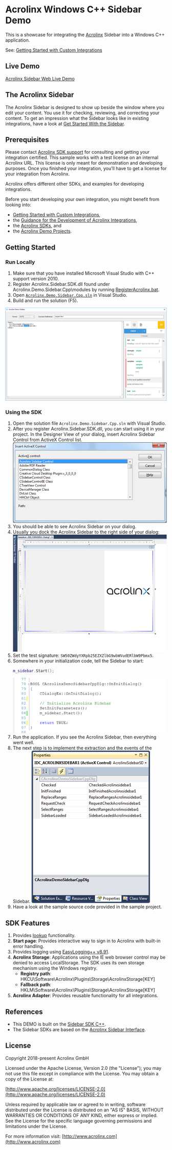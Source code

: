 # Acrolinx Windows C++ Sidebar Demo

This is a showcase for integrating the [Acrolinx](http://www.acrolinx.com/) Sidebar into a Windows C++ application.

See: [Getting Started with Custom Integrations](https://support.acrolinx.com/hc/en-us/articles/205687652-Getting-Started-with-Custom-Integrations)

## Live Demo

[Acrolinx Sidebar Web Live Demo](https://acrolinx.github.io/acrolinx-sidebar-demo/samples/index.html)

## The Acrolinx Sidebar

The Acrolinx Sidebar is designed to show up beside the window where you edit your content.
You use it for checking, reviewing, and correcting your content.
To get an impression what the Sidebar looks like in existing integrations, have a look at
[Get Started With the Sidebar](https://support.acrolinx.com/hc/en-us/articles/205697451-Get-Started-With-the-Sidebar).

## Prerequisites

Please contact [Acrolinx SDK support](https://github.com/acrolinx/acrolinx-coding-guidance/blob/master/topics/sdk-support.md)
for consulting and getting your integration certified.
This sample works with a test license on an internal Acrolinx URL.
This license is only meant for demonstration and developing purposes.
Once you finished your integration, you'll have to get a license for your integration from Acrolinx.
  
Acrolinx offers different other SDKs, and examples for developing integrations.

Before you start developing your own integration, you might benefit from looking into:

* [Getting Started with Custom Integrations](https://support.acrolinx.com/hc/en-us/articles/205687652-Getting-Started-with-Custom-Integrations),
* the [Guidance for the Development of Acrolinx Integrations](https://github.com/acrolinx/acrolinx-coding-guidance),
* the [Acrolinx SDKs](https://github.com/acrolinx?q=sdk), and
* the [Acrolinx Demo Projects](https://github.com/acrolinx?q=demo).

## Getting Started

### Run Locally

1. Make sure that you have installed Microsoft Visual Studio with C++ support version 2010.
2. Register Acrolinx.Sidebar.SDK.dll found under Acrolinx.Demo.Sidebar.Cpp\modules by running [RegisterAcrolinx.bat](modules/RegisterAcrolinx.bat).
3. Open [`Acrolinx.Demo.Sidebar.Cpp.sln`](Acrolinx.Demo.Sidebar.Cpp.sln) in Visual Studio.
4. Build and run the solution (F5).

![Screenshot of C++ Sidebar Example](/doc/sample.png)

### Using the SDK

1. Open the solution file `Acrolinx.Demo.Sidebar.Cpp.sln` with Visual Studio.
2. After you register Acrolinx.Sidebar.SDK.dll, you can start using it in your project. In the Designer View of your dialog, insert Acrolinx Sidebar Control from ActiveX Control list.
   ![Choose Items](/doc/chooseitems.png)
3. You should be able to see Acrolinx Sidebar on your dialog.
4. Usually you dock the Acrolinx Sidebar to the right side of your dialog:
   ![Dialog](/doc/dialog1.png)
5. Set the test signature: `SW50ZWdyYXRpb25EZXZlbG9wbWVudERlbW9Pbmx5`.
6. Somewhere in your initialization code, tell the Sidebar to start:
    ```cpp
    m_sidebar.Start();
    ```
    ![Start Sidebar](/doc/startcode.png)
7. Run the application. If you see the Acrolinx Sidebar, then everything went well.
8. The next step is to implement the extraction and the events of the Sidebar.
   ![Events](/doc/events.png)
9. Have a look at the sample source code provided in the sample project.

## SDK Features

1. Provides [lookup](https://github.com/acrolinx/acrolinx-coding-guidance/blob/master/topics/lookup/diff.md) functionality.
2. **Start page**: Provides interactive way to sign in to Acrolinx with built-in error handling.
3. Provides logging using [EasyLogging++ v8.91](https://github.com/muflihun/easyloggingpp).
4. **Acrolinx Storage**: Applications using the IE web browser control may be denied to access LocalStorage. The SDK uses its own storage mechanism using the Windows registry.
   * **Registry path**: HKCU\Software\Acrolinx\Plugins\Storage\AcrolinxStorage\[KEY]
   * **Fallback path**: HKLM\Software\Acrolinx\Plugins\Storage\AcrolinxStorage\[KEY]
5. **Acrolinx Adapter**: Provides reusable functionality for all integrations.

## References

* This DEMO is built on the [Sidebar SDK C++](https://github.com/acrolinx/sidebar-sdk-cpp).
* The Sidebar SDKs are based on the [Acrolinx Sidebar Interface](https://acrolinx.github.io/sidebar-sdk-js/).

## License

Copyright 2018-present Acrolinx GmbH

Licensed under the Apache License, Version 2.0 (the "License");
you may not use this file except in compliance with the License.
You may obtain a copy of the License at:

[http://www.apache.org/licenses/LICENSE-2.0](http://www.apache.org/licenses/LICENSE-2.0)

Unless required by applicable law or agreed to in writing, software
distributed under the License is distributed on an "AS IS" BASIS,
WITHOUT WARRANTIES OR CONDITIONS OF ANY KIND, either express or implied.
See the License for the specific language governing permissions and
limitations under the License.

For more information visit: [http://www.acrolinx.com](http://www.acrolinx.com)
